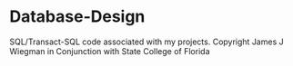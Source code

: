 # Database-Design
SQL/Transact-SQL code associated with my projects. Copyright James J Wiegman in Conjunction with State College of Florida
